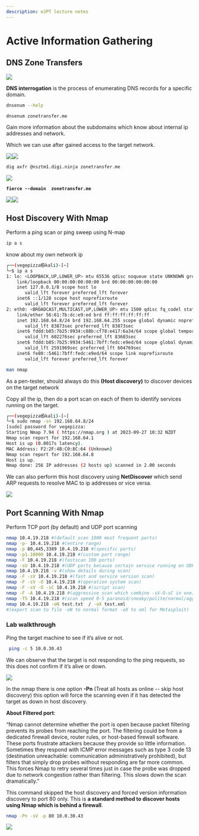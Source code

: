 ```yaml
---
description: eJPT lecture notes
---
```


# Active Information Gathering

## DNS Zone Transfers

![](<../.gitbook/assets/image (17).png>)

**DNS interrogation** is the process of enumerating DNS records for a specific domain.

```bash
dnsenum --help
```

```bash
dnsenum zonetransfer.me
```

Gain more information about the subdomains which know about internal ip addresses and network.

Which we can use after gained access to the target network.&#x20;

![](<../.gitbook/assets/image (9) (1).png>)![](<../.gitbook/assets/image (10) (1).png>)

```bash
dig axfr @nsztm1.digi.ninja zonetransfer.me
```

![](<../.gitbook/assets/image (11).png>)

<pre class="language-bash"><code class="lang-bash"><strong>fierce --domain  zonetransfer.me
</strong></code></pre>

![](<../.gitbook/assets/image (12).png>)![](<../.gitbook/assets/image (13).png>)

## Host Discovery With Nmap

Perform a ping scan or ping sweep using N-map

```bash
ip a s
```

know about my own network ip

```bash
┌──(vegepizza㉿kali)-[~]
└─$ ip a s  
1: lo: <LOOPBACK,UP,LOWER_UP> mtu 65536 qdisc noqueue state UNKNOWN group default qlen 1000
    link/loopback 00:00:00:00:00:00 brd 00:00:00:00:00:00
    inet 127.0.0.1/8 scope host lo
       valid_lft forever preferred_lft forever
    inet6 ::1/128 scope host noprefixroute 
       valid_lft forever preferred_lft forever
2: eth0: <BROADCAST,MULTICAST,UP,LOWER_UP> mtu 1500 qdisc fq_codel state UP group default qlen 1000
    link/ether 56:61:7b:dc:e9:ed brd ff:ff:ff:ff:ff:ff
    inet 192.168.64.8/24 brd 192.168.64.255 scope global dynamic noprefixroute eth0
       valid_lft 83873sec preferred_lft 83873sec
    inet6 fddd:b85:7b25:9934:c88b:cf78:e417:6a34/64 scope global temporary dynamic 
       valid_lft 602276sec preferred_lft 83603sec
    inet6 fddd:b85:7b25:9934:5461:7bff:fedc:e9ed/64 scope global dynamic mngtmpaddr noprefixroute 
       valid_lft 2591969sec preferred_lft 604769sec
    inet6 fe80::5461:7bff:fedc:e9ed/64 scope link noprefixroute 
       valid_lft forever preferred_lft forever
```

```bash
man nmap
```

As a pen-tester, should always do this **(Host discovery)** to discover devices on the target network

Copy all the ip, then do a port scan on each of them to identify services running on the target.

```bash
┌──(vegepizza㉿kali)-[~]
└─$ sudo nmap -sn 192.168.64.8/24
[sudo] password for vegepizza: 
Starting Nmap 7.94 ( https://nmap.org ) at 2023-09-27 10:32 NZDT
Nmap scan report for 192.168.64.1
Host is up (0.0017s latency).
MAC Address: F2:2F:4B:C0:8C:64 (Unknown)
Nmap scan report for 192.168.64.8
Host is up.
Nmap done: 256 IP addresses (2 hosts up) scanned in 2.00 seconds
```

We can also perform this host discovery using **NetDiscover** which send ARP requests to resolve MAC to ip addresses or vice versa.

![](<../.gitbook/assets/image (16).png>)

## Port Scanning With Nmap

Perform TCP port (by default) and UDP port scanning

```bash
nmap 10.4.19.218 #(default scan 1000 most frequent ports)
nmap -p- 10.4.19.218 #(entire range)
nmap -p 80,445,3389 10.4.19.218 #(specific ports)
nmap -p1-10000 10.4.19.218 #(custom port range)
nmap -F 10.4.19.218 #(fastscan 100 ports)
nmap -sU 10.4.19.218 #(UDP ports because certain service running on UDP like DNS) 
nmap 10.4.19.218 -v #(show details during scan)
nmap -F -sV 10.4.19.218 #(fast and service version scan)
nmap -F -sV -O 10.4.19.218 #(operation system scan)
nmap -F -sV -O -sC 10.4.19.218 #(script scan)
nmap -F -A 10.4.19.218 #(aggressive scan which combine -sV-O-sC in one)
nmap -T5 10.4.19.218 #(scan speed 0-5 paranoid/sneaky/polite/normal/aggressive/insane)
nmap 10.4.19.218 -oN test.txt  / -oX test.xml
#(export scan to file -oN to normal format -oX to xml for Metasploit)
```

### Lab walkthrough

Ping the target machine to see if it’s alive or not.

```bash
 ping -c 5 10.0.30.43
```

We can observe that the target is not responding to the ping requests, so this does not confirm if it’s alive or down.

![](<../.gitbook/assets/image (1) (1) (1).png>)

In the nmap there is one option **-Pn** (Treat all hosts as online -- skip host discovery) this option will force the scanning even if it has detected the target as down in host discovery.

**About Filtered port**:&#x20;

“Nmap cannot determine whether the port is open because packet filtering prevents its probes from reaching the port. The filtering could be from a dedicated firewall device, router rules, or host-based firewall software. These ports frustrate attackers because they provide so little information. Sometimes they respond with ICMP error messages such as type 3 code 13 (destination unreachable: communication administratively prohibited), but filters that simply drop probes without responding are far more common. This forces Nmap to retry several times just in case the probe was dropped due to network congestion rather than filtering. This slows down the scan dramatically.”

This command skipped the host discovery and forced version information discovery to port 80 only. This is **a standard method to discover hosts using Nmap which is behind a firewall**.

```bash
nmap -Pn -sV -p 80 10.0.30.43
```

![](<../.gitbook/assets/image (2) (1) (1).png>)
